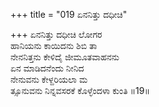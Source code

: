 +++
title = "019 ಏನನಿತ್ತು ದಧೀಚಿ"

+++
ಏನನಿತ್ತು ದಧೀಚಿ ಲೋಗರ  
ಹಾನಿಯನು ಕಾಯಿದನು ಶಿಬಿ ತಾ  
ನೇನನಿತ್ತನು ಕೇಳಿದೈ ಜೀಮೂತವಾಹನನು   
ಏನ ಮಾಡಿದನೆಂದು ನೀನಿದ  
ನೇನುವನು ಕೇಳ್ದರಿಯಲಾ ಮ  
ತ್ಸೂನುವನು ನಿನ್ನವಸರಕೆ ಕೊಳ್ಳೆಂದಳಾ ಕುಂತಿ     ॥19॥